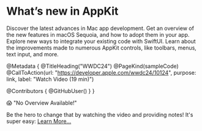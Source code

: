 # What’s new in AppKit

Discover the latest advances in Mac app development. Get an overview of the new features in macOS Sequoia, and how to adopt them in your app. Explore new ways to integrate your existing code with SwiftUI. Learn about the improvements made to numerous AppKit controls, like toolbars, menus, text input, and more.

@Metadata {
   @TitleHeading("WWDC24")
   @PageKind(sampleCode)
   @CallToAction(url: "https://developer.apple.com/wwdc24/10124", purpose: link, label: "Watch Video (19 min)")

   @Contributors {
      @GitHubUser(<replace this with your GitHub handle>)
   }
}

😱 "No Overview Available!"

Be the hero to change that by watching the video and providing notes! It's super easy:
 [Learn More…](https://wwdcnotes.github.io/WWDCNotes/documentation/wwdcnotes/contributing)
